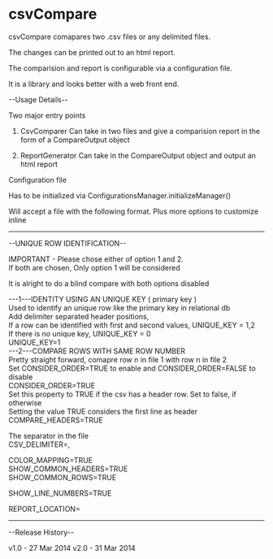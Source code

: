 csvCompare
==========

csvCompare comapares two .csv files or any delimited files. 

The changes can be printed out to an html report.

The comparision and report is configurable via a configuration file. 

It is a library and looks better with a web front end. 

--Usage Details--

Two major entry points

1) CsvComparer
    Can take in two files and give a comparision report in the form of a CompareOutput object

2) ReportGenerator
    Can take in the CompareOutput object and output an html report

Configuration file 

Has to be initialized via ConfigurationsManager.initializeManager()

Will accept a file with the following format. Plus more options to customize inline

---------------------------------------------------------------------------------------------------------------------

<comment>
--UNIQUE ROW IDENTIFICATION-- 

IMPORTANT - Please chose either of option 1 and 2. <br>
If both are chosen, Only option 1 will be considered <br>

It is alright to do a blind compare with both options disabled <br>

---1---IDENTITY USING AN UNIQUE KEY ( primary key ) <br>
Used to identify an unique row like the primary key in relational db <br>
Add delimiter separated header positions, <br>
If a row can be identified with first and second values, UNIQUE_KEY = 1,2 <br>
If there is no unique key, UNIQUE_KEY = 0 <br>
</comment>
UNIQUE_KEY=1 <br>
<comment>
---2---COMPARE ROWS WITH SAME ROW NUMBER  <br>
Pretty straight forward, comapre row n in file 1 with row n in file 2 <br>
Set CONSIDER_ORDER=TRUE to enable and CONSIDER_ORDER=FALSE to disable <br>
</comment>
CONSIDER_ORDER=TRUE <br>
<comment>
Set this property to TRUE if the csv has a header row. Set to false, if otherwise <br>
Setting the value TRUE considers the first line as header <br>
</comment>
COMPARE_HEADERS=TRUE <br>

<comment>
The separator in the file <br>
</comment>
CSV_DELIMITER=, <br>

COLOR_MAPPING=TRUE <br>
SHOW_COMMON_HEADERS=TRUE <br>
SHOW_COMMON_ROWS=TRUE <br>

SHOW_LINE_NUMBERS=TRUE <br>

REPORT_LOCATION=<Add location here> <br>

---------------------------------------------------------------------------------------------------------------------

--Release History--

v1.0 - 27 Mar 2014
v2.0 - 31 Mar 2014

